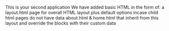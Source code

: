 This is your second application
We have added basic HTML in the form of:
    a layout.html page for overall HTML layout plus default options incase child html pages do not have data
    about.html & home.html that inherit from this layout and override the blocks with their custom data
